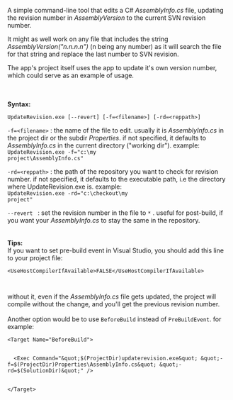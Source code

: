 A simple command-line tool that edits a C# _AssemblyInfo.cs_ file, updating the revision number in _AssemblyVersion_ to the current SVN revision number.

It might as well work on any file that includes the string _AssemblyVersion("n.n.n.n")_ (n being any number) as it will search the file for that string and replace the last number to SVN revision.

The app's project itself uses the app to update it's own version number, which could serve as an example of usage.

<br><br>
<b>Syntax:</b>

<pre><code>UpdateRevision.exe [--revert] [-f=&lt;filename&gt;] [-rd=&lt;reppath&gt;]</code></pre>

<code>-f=&lt;filename&gt;</code> : the name of the file to edit. usually it is <i>AssemblyInfo.cs</i> in the project dir or the subdir <i>Properties</i>. if not specified, it defaults to <i>AssemblyInfo.cs</i> in the current directory ("working dir"). example:<br>
<code>UpdateRevision.exe -f="c:\my project\AssemblyInfo.cs"</code>

<code>-rd=&lt;reppath&gt;</code> : the path of the repository you want to check for revision number. if not specified, it defaults to the executable path, i.e the directory where UpdateRevision.exe is. example:<br>
<code>UpdateRevision.exe -rd="c:\checkout\my project"</code>

<code>--revert </code> : set the revision number in the file to <code>*</code> . useful for post-build, if you want your <i>AssemblyInfo.cs</i> to stay the same in the repository.<br>
<br>
<br>
<b>Tips:</b><br>
If you want to set pre-build event in Visual Studio, you should add this line to your project file:<br>
<pre><code>&lt;UseHostCompilerIfAvailable&gt;FALSE&lt;/UseHostCompilerIfAvailable&gt;<br>
</code></pre>
without it, even if the <i>AssemblyInfo.cs</i> file gets updated, the project will compile without the change, and you'll get the previous revision number.<br>
<br>
Another option would be to use <code>BeforeBuild</code> instead of <code>PreBuildEvent</code>. for example:<br>
<pre><code>&lt;Target Name="BeforeBuild"&gt;<br>
  &lt;Exec Command="&amp;quot;$(ProjectDir)updaterevision.exe&amp;quot; &amp;quot;-f=$(ProjectDir)Properties\AssemblyInfo.cs&amp;quot; &amp;quot;-rd=$(SolutionDir)&amp;quot;" /&gt;<br>
&lt;/Target&gt;<br>
</code></pre>